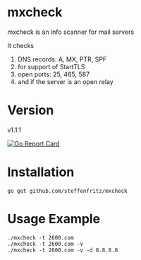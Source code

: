 # mxcheck

mxcheck is an info scanner for mail servers

It checks 
  1. DNS records: A, MX, PTR, SPF
  2. for support of StartTLS
  3. open ports: 25, 465, 587
  4. and if the server is an open relay

# Version

v1.1.1

[![Go Report Card](https://goreportcard.com/badge/github.com/steffenfritz/mxcheck)](https://goreportcard.com/report/github.com/steffenfritz/mxcheck) 


# Installation

    go get github.com/steffenfritz/mxcheck

# Usage Example

    ./mxcheck -t 2600.com
    ./mxcheck -t 2600.com -v
    ./mxcheck -t 2600.com -v -d 8.8.8.8


